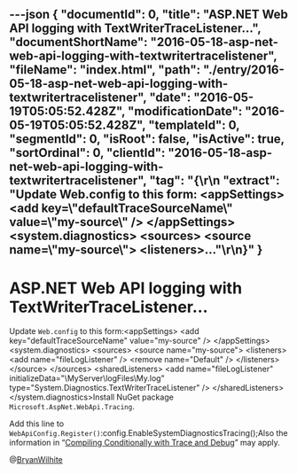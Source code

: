 ---json
{
  "documentId": 0,
  "title": "ASP.NET Web API logging with TextWriterTraceListener…",
  "documentShortName": "2016-05-18-asp-net-web-api-logging-with-textwritertracelistener",
  "fileName": "index.html",
  "path": "./entry/2016-05-18-asp-net-web-api-logging-with-textwritertracelistener",
  "date": "2016-05-19T05:05:52.428Z",
  "modificationDate": "2016-05-19T05:05:52.428Z",
  "templateId": 0,
  "segmentId": 0,
  "isRoot": false,
  "isActive": true,
  "sortOrdinal": 0,
  "clientId": "2016-05-18-asp-net-web-api-logging-with-textwritertracelistener",
  "tag": "{\r\n  \"extract\": \"Update Web.config to this form: &lt;appSettings&gt;     &lt;add key=\\\"defaultTraceSourceName\\\" value=\\\"my-source\\\" /&gt; &lt;/appSettings&gt; &lt;system.diagnostics&gt;     &lt;sources&gt;         &lt;source name=\\\"my-source\\\"&gt;             &lt;listeners&gt;...\"\r\n}"
}
---

# ASP.NET Web API logging with TextWriterTraceListener…

Update `Web.config` to this form:&lt;appSettings&gt;
    &lt;add key="defaultTraceSourceName" value="my-source" /&gt;
&lt;/appSettings&gt;
&lt;system.diagnostics&gt;
    &lt;sources&gt;
        &lt;source name="my-source"&gt;
            &lt;listeners&gt;
                &lt;add name="fileLogListener" /&gt;
                &lt;remove name="Default" /&gt;
            &lt;/listeners&gt;
        &lt;/source&gt;
    &lt;/sources&gt;
    &lt;sharedListeners&gt;
        &lt;add name="fileLogListener"
            initializeData="\\MyServer\logFiles\My.log"
            type="System.Diagnostics.TextWriterTraceListener"
            /&gt;
    &lt;/sharedListeners&gt;
&lt;/system.diagnostics&gt;Install NuGet package `Microsoft.AspNet.WebApi.Tracing`.

Add this line to `WebApiConfig.Register()`:config.EnableSystemDiagnosticsTracing();Also the information in “[Compiling Conditionally with Trace and Debug](https://msdn.microsoft.com/en-us/library/aa983575(v=vs.71).aspx)” may apply.

@[BryanWilhite](https://twitter.com/BryanWilhite)
